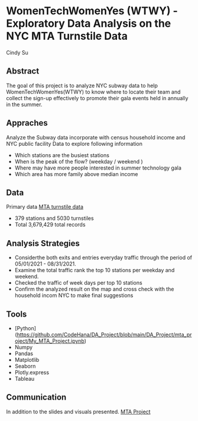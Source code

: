 # WomenTechWomenYes (WTWY) - Exploratory Data Analysis on the NYC MTA Turnstile Data

Cindy Su

## Abstract
The goal of this project is to analyze NYC subway data to help WomenTechWomenYes(WTWY) to know where to locate their team and collect the sign-up effectively to promote their gala events held in annually in the summer. 

## Appraches 
Analyze the Subway data incorporate with census household income and NYC public facility Data to explore following information  
- Which stations are the busiest stations
- When is the peak of the flow?  (weekday / weekend )
- Where may have more people interested in summer technology gala
- Which area has more family above median income

## Data
Primary data
[MTA turnstile data](http://web.mta.info/developers/turnstile.html) 
- 379 stations and 5030 turnstiles
- Total 3,679,429 total records

## Analysis Strategies
- Considerthe both exits and entries everyday traffic through the period of 05/01/2021 - 08/31/2021. 
- Examine the total traffic rank the top 10 stations per weekday and weekend. 
- Checked the traffic of week days per top 10 stations 
- Confirm the analyzed result on the map and cross check with the household incom NYC to make final suggestions


## Tools
- [Python] (https://github.com/CodeHana/DA_Project/blob/main/DA_Project/mta_project/My_MTA_Project.ipynb)
- Numpy
- Pandas
- Matplotlib
- Seaborn
- Plotly.express
- Tableau

## Communication
In addition to the slides and visuals presented. 
[MTA Project](https://github.com/CodeHana/DA_Project/blob/main/DA_Project/mta_project/myMTA-Project.pdf) 
